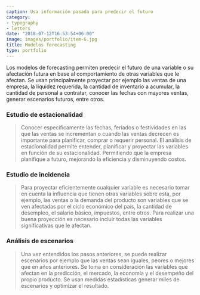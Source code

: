 ```yaml
---
caption: Usa información pasada para predecir el futuro
category:
- typography
- letters
date: "2018-07-12T16:53:54+06:00"
image: images/portfolio/item-6.jpg
title: Modelos forecasting
type: portfolio
---
```


Los modelos de forecasting permiten predecir el futuro de una variable o su afectación futura en base al comportamiento de otras variables que le afectan. Se usan principalmente proyectar por ejemplo las ventas de una empresa, la liquidez requerida, la cantidad de inventario a acumular, la cantidad de personal a contratar, conocer las fechas con mayores ventas, generar escenarios futuros, entre otros.

### Estudio de estacionalidad

>Conocer específicamente las fechas, feriados o festividades en las que las ventas se incrementan o cuando las ventas decrecen es importante para planificar, comprar o requerir personal. El análisis de estacionalidad permite entender, planificar y proyectar las variables en función de su estacionalidad. Permitiendo que la empresa planifique a futuro, mejorando la eficiencia y disminuyendo costos.

### Estudio de incidencia

>Para proyectar eficientemente cualquier variable es necesario tomar en cuenta la influencia que tienen otras variables sobre esta, por ejemplo, las ventas o la demanda del producto son variables que se ven afectadas por el ciclo económico del país, la cantidad de desempleo, el salario básico, impuestos, entre otros. Para realizar una buena proyección es necesario incluir todas las variables significativas que le afectan.

### Análisis de escenarios

>Una vez entendidos los pasos anteriores, se puede realizar escenarios por ejemplo que las ventas sean iguales, peores o mejores que en años anteriores. Se toma en consideración las variables que afectan en la predicción, el mercado, la economía y el desempeño del propio producto. Se usan medidas estadísticas generar miles de escenarios y optimizar el resultado.